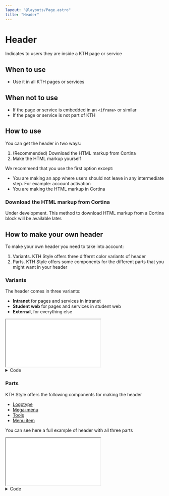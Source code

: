 ```yaml
---
layout: "@layouts/Page.astro"
title: "Header"
---
```


# Header

<p class="lead">Indicates to users they are inside a KTH page or service</p>

## When to use

- Use it in all KTH pages or services

## When not to use

- If the page or service is embedded in an `<iframe>` or similar
- If the page or service is not part of KTH

## How to use

You can get the header in two ways:

1. (Recommended) Download the HTML markup from Cortina
2. Make the HTML markup yourself

We recommend that you use the first option except:

- You are making an app where users should not leave in any intermediate step. For example: account activation
- You are making the HTML markup in Cortina

### Download the HTML markup from Cortina

Under development. This method to download HTML markup from a Cortina block will be available later.

## How to make your own header

To make your own header you need to take into account:

1. Variants. KTH Style offers three differnt color variants of header
2. Parts. KTH Style offers some components for the different parts that you might want in your header

### Variants

The header comes in three variants:

- **Intranet** for pages and services in intranet
- **Student web** for pages and services in student web
- **External**, for everything else

<iframe src="/style/en/examples/header/variants"></iframe>

<details class="kth-details">
<summary>Code</summary>
<div>

<div class="kth-details__content">

```html
<header class="kth-header external"></header>
<header class="kth-header student-web"></header>
<header class="kth-header intranet"></header>
```

</div>
</details>

### Parts

KTH Style offers the following components for making the header

- [Logotype](./logotype)
- [Mega-menu](./mega-menu)
- [Tools](./header__tools)
- [Menu item](./menu-item)

You can see here a full example of header with all three parts

<iframe src="/style/en/examples/header/full-example"></iframe>

<details class="kth-details">
<summary>Code</summary>
<div>

<div class="kth-details__content">

```html
<header class="kth-header external">
  <div class="kth-header__container">
    <a href="/" class="kth-logotype">
      <figure>
        <img
          srcset="
            /style/assets/kth-logotype-white.webp,
            /style/assets/kth-logotype-white@2x.webp 2x,
            /style/assets/kth-logotype-white@3x.webp 3x
          "
          src="/style/assets/kth-logotype-white.png"
        />
      </figure>
    </a>
    <nav class="kth-mega-menu">
      <ul>
        <li>
          <a href="#" class="kth-menu-item">
            <span>Item in mega-menu for desktop</span>
          </a>
        </li>
      </ul>
    </nav>
    <ul class="kth-header__tools">
      <li>
        <a href="" class="kth-menu-item language">
          <span>English</span>
        </a>
      </li>
      <li>
        <nav class="kth-mega-menu--collapsable">
          <button class="kth-menu-item">
            <span>Menu in mobile</span>
          </button>
        </nav>
      </li>
    </ul>
  </div>
</header>
```

</div>
</details>
